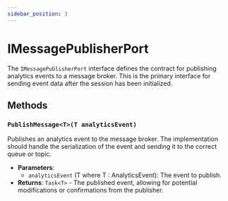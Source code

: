 ```yaml
---
sidebar_position: 3
---
```


# IMessagePublisherPort

The `IMessagePublisherPort` interface defines the contract for publishing analytics events to a message broker. This is the primary interface for sending event data after the session has been initialized.

## Methods

### `PublishMessage<T>(T analyticsEvent)`

Publishes an analytics event to the message broker. The implementation should handle the serialization of the event and sending it to the correct queue or topic.

* **Parameters**:
    * `analyticsEvent` (T where T : AnalyticsEvent): The event to publish.
* **Returns**: `Task<T>` - The published event, allowing for potential modifications or confirmations from the publisher.